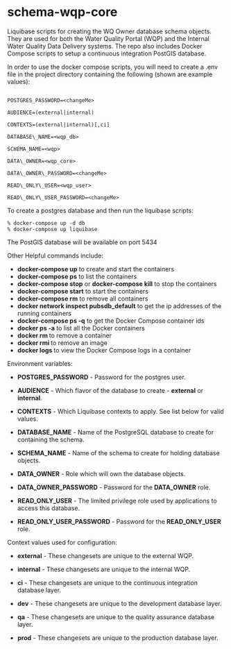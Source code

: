 # schema\-wqp\-core

Liquibase scripts for creating the WQ Owner database schema objects. They are used for both the Water Quality Portal (WQP) and the Internal Water Quality Data Delivery systems. The repo also includes Docker Compose scripts to setup a continuous integration PostGIS database.

In order to use the docker compose scripts, you will need to create a .env file in the project directory containing
the following (shown are example values):
```

POSTGRES_PASSWORD=<changeMe>

AUDIENCE=(external|internal)

CONTEXTS=(external|internal)[,ci]

DATABASE\_NAME=<wqp_db>

SCHEMA_NAME=<wqp>

DATA\_OWNER=<wqp_core>

DATA\_OWNER\_PASSWORD=<changeMe>

READ\_ONLY\_USER=<wqp_user>

READ\_ONLY\_USER_PASSWORD=<changeMe>

```

To create a postgres database and then run the liquibase scripts:
```
% docker-compose up -d db
% docker-compose up liquibase
```

The PostGIS database will be available on port 5434

Other Helpful commands include:
* __docker-compose up__ to create and start the containers
* __docker-compose ps__ to list the containers
* __docker-compose stop__ or __docker-compose kill__ to stop the containers
* __docker-compose start__ to start the containers
* __docker-compose rm__ to remove all containers
* __docker network inspect pubsdb_default__ to get the ip addresses of the running containers
* __docker-compose ps -q__ to get the Docker Compose container ids
* __docker ps -a__ to list all the Docker containers
* __docker rm <containerId>__ to remove a container
* __docker rmi <imageId>__ to remove an image
* __docker logs <containerID>__ to view the Docker Compose logs in a container


Environment variables:

* **POSTGRES_PASSWORD** - Password for the postgres user.

* **AUDIENCE** - Which flavor of the database to create - **external** or **internal**.

* **CONTEXTS** - Which Liquibase contexts to apply. See list below for valid values.

* **DATABASE_NAME** - Name of the PostgreSQL database to create for containing the schema.

* **SCHEMA_NAME** - Name of the schema to create for holding database objects.

* **DATA_OWNER** - Role which will own the database objects.

* **DATA\_OWNER\_PASSWORD** - Password for the **DATA_OWNER** role.

* **READ\_ONLY\_USER** - The limited privilege role used by applications to access this database.

* **READ\_ONLY\_USER_PASSWORD** - Password for the **READ\_ONLY\_USER** role.



Context values used for configuration:

* **external** - These changesets are unique to the external WQP.

* **internal** - These changesets are unique to the internal WQP.

* **ci** - These changesets are unique to the continuous integration database layer.

* **dev** - These changesets are unique to the development database layer.

* **qa** - These changesets are unique to the quality assurance database layer.

* **prod** - These changesets are unique to the production database layer.
